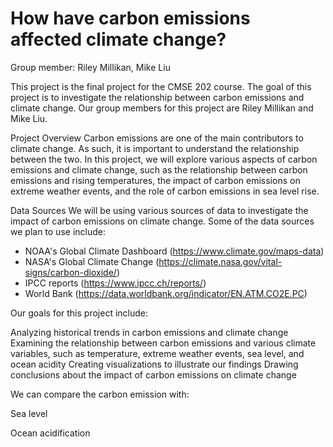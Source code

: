 # How have carbon emissions affected climate change?

Group member: 
Riley Millikan, 
Mike Liu

This project is the final project for the CMSE 202 course. The goal of this project is to investigate the relationship between carbon emissions and climate change. Our group members for this project are Riley Millikan and Mike Liu.

Project Overview
Carbon emissions are one of the main contributors to climate change. As such, it is important to understand the relationship between the two. In this project, we will explore various aspects of carbon emissions and climate change, such as the relationship between carbon emissions and rising temperatures, the impact of carbon emissions on extreme weather events, and the role of carbon emissions in sea level rise.

Data Sources
We will be using various sources of data to investigate the impact of carbon emissions on climate change. Some of the data sources we plan to use include:

- NOAA's Global Climate Dashboard (https://www.climate.gov/maps-data)
- NASA's Global Climate Change (https://climate.nasa.gov/vital-signs/carbon-dioxide/)
- IPCC reports (https://www.ipcc.ch/reports/)
- World Bank (https://data.worldbank.org/indicator/EN.ATM.CO2E.PC)

Our goals for this project include:

Analyzing historical trends in carbon emissions and climate change
Examining the relationship between carbon emissions and various climate variables, such as temperature, extreme weather events, sea level, and ocean acidity
Creating visualizations to illustrate our findings
Drawing conclusions about the impact of carbon emissions on climate change


We can compare the carbon emission with:

Sea level

Ocean acidification
